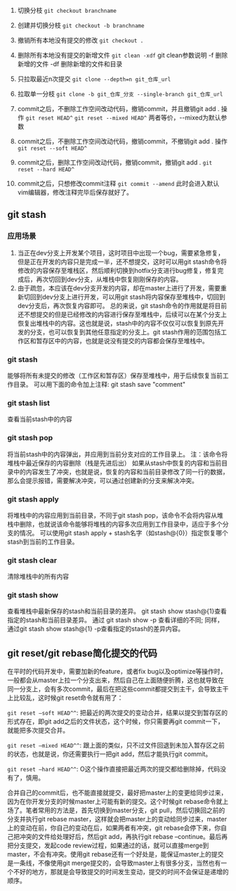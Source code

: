 1. 切换分枝
`git checkout branchname`

1. 创建并切换分枝
`git checkout -b branchname`

1. 撤销所有本地没有提交的修改
`git checkout .`

1. 删除所有本地没有提交的新增文件
`git clean -xdf`
git clean参数说明
-f 删除新增的文件
-df 删除新增的文件和目录

1. 只拉取最近n次提交
`git clone --depth=n git_仓库_url`

1. 拉取单一分枝
`git clone -b git_仓库_分支 --single-branch git_仓库_url`

1. commit之后，不删除工作空间改动代码，撤销commit，并且撤销git add . 操作
`git reset HEAD^`
`git reset --mixed HEAD^`
两者等价，--mixed为默认参数

1. commit之后，不删除工作空间改动代码，撤销commit，不撤销git add . 操作
`git reset --soft HEAD^`

1. commit之后，删除工作空间改动代码，撤销commit，撤销git add .
`git reset --hard HEAD^`

1. commit之后，只想修改commit注释
`git commit --amend`
此时会进入默认vim编辑器，修改注释完毕后保存就好了。

## git stash

### 应用场景
1. 当正在dev分支上开发某个项目，这时项目中出现一个bug，需要紧急修复，但是正在开发的内容只是完成一半，还不想提交，这时可以用git stash命令将修改的内容保存至堆栈区，然后顺利切换到hotfix分支进行bug修复，修复完成后，再次切回到dev分支，从堆栈中恢复刚刚保存的内容。
2. 由于疏忽，本应该在dev分支开发的内容，却在master上进行了开发，需要重新切回到dev分支上进行开发，可以用git stash将内容保存至堆栈中，切回到dev分支后，再次恢复内容即可。
总的来说，git stash命令的作用就是将目前还不想提交的但是已经修改的内容进行保存至堆栈中，后续可以在某个分支上恢复出堆栈中的内容。这也就是说，stash中的内容不仅仅可以恢复到原先开发的分支，也可以恢复到其他任意指定的分支上。git stash作用的范围包括工作区和暂存区中的内容，也就是说没有提交的内容都会保存至堆栈中。

### git stash
能够将所有未提交的修改（工作区和暂存区）保存至堆栈中，用于后续恢复当前工作目录。
可以用下面的命令加上注释:
git stash save "comment"

### git stash list
查看当前stash中的内容

### git stash pop
将当前stash中的内容弹出，并应用到当前分支对应的工作目录上。
注：该命令将堆栈中最近保存的内容删除（栈是先进后出）
如果从stash中恢复的内容和当前目录中的内容发生了冲突，也就是说，恢复的内容和当前目录修改了同一行的数据，那么会提示报错，需要解决冲突，可以通过创建新的分支来解决冲突。

### git stash apply
将堆栈中的内容应用到当前目录，不同于git stash pop，该命令不会将内容从堆栈中删除，也就说该命令能够将堆栈的内容多次应用到工作目录中，适应于多个分支的情况。
可以使用git stash apply + stash名字（如stash@{0}）指定恢复哪个stash到当前的工作目录。

### git stash clear
清除堆栈中的所有内容

### git stash show
查看堆栈中最新保存的stash和当前目录的差异。
git stash show stash@{1}查看指定的stash和当前目录差异。
通过 git stash show -p 查看详细的不同;
同样，通过git stash show stash@{1} -p查看指定的stash的差异内容。

## git reset/git rebase简化提交的代码

在平时的代码开发中，需要加新的feature，或者fix bug以及optimize等操作时，一般都会从master上拉一个分支出来，然后自己在上面随便折腾，这也就导致在同一分支上，会有多次commit，最后在把这些commit都提交到主干，会导致主干上比较乱，这时候git reset命令就有用了：

`git reset –soft HEAD^^`: 把最近的两次提交的变动合并，结果以提交到暂存区的形式存在，即git add之后的文件状态，这个时候，你只需要再git commit一下，就能把多次提交合并。

`git reset –mixed HEAD^^`: 跟上面的类似，只不过文件回退到未加入暂存区之前的状态，也就是说，你还需要执行一把git add，然后才能执行git commit。

`git reset –hard HEAD^^`: O这个操作直接把最近两次的提交都给删除掉，代码没有了，慎用。

合并自己的commit后，也不能直接就提交，最好把master上的变更给同步过来，因为在你开发分支的时候master上可能有新的提交。这个时候git rebase命令就上场了。笔者常用的方法是，首先切换到master分支，git pull，然后切换回之前的分支并执行git rebase master，这样就会把master上的变动给同步过来，master上的变动在前，你自己的变动在后，如果两者有冲突，git rebase会停下来，你自己把冲突的文件给处理好后，然后git add，再执行git rebase –continue。最后再把分支提交，发起code review过程，如果通过的话，就可以直接merge到master，不会有冲突。使用git rebase还有一个好处是，能保证master上的提交是一条线，不像使用git merge提交的，会导致master上有很多分支，当然也有一个不好的地方，那就是会导致提交的时间发生变动，提交的时间不会保证是递增的顺序。